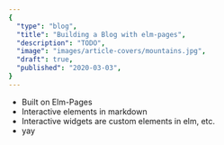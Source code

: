 ```yaml
---
{
  "type": "blog",
  "title": "Building a Blog with elm-pages",
  "description": "TODO",
  "image": "images/article-covers/mountains.jpg",
  "draft": true,
  "published": "2020-03-03",
}
---
```


* Built on Elm-Pages
* Interactive elements in markdown
* Interactive widgets are custom elements in elm, etc.
* yay
